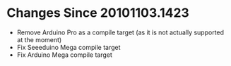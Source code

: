 # Changes Since 20101103.1423

* Remove Arduino Pro as a compile target (as it is not actually supported at the moment)
* Fix Seeeduino Mega compile target
* Fix Arduino Mega compile target
